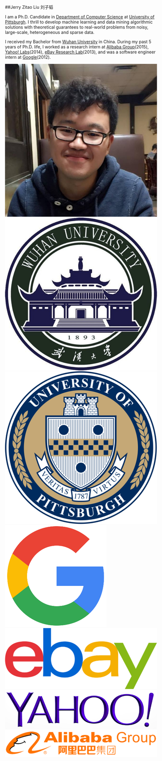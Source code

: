 ##Jerry Zitao Liu 刘子韬

I am a Ph.D. Candidate in [Department of Computer Science](http://www.cs.pitt.edu/) at [University of Pittsburgh](http://www.pitt.edu/). I thrill to develop machine learning and data mining algorithmic solutions with theoretical guarantees to real-world problems from noisy, large-scale, heterogeneous and sparse data. 

I received my Bachelor from [Wuhan University](http://en.whu.edu.cn/) in China. During my past 5 years of Ph.D. life, I worked as a research intern at [Alibaba Group](http://data.alibaba.com/)(2015), [Yahoo! Labs](http://labs.yahoo.com/)(2014), [eBay Research Lab](http://labs.ebay.com/)(2013), and was a software engineer intern at [Google](http://www.google.com/)(2012).

<div class="py2 index-footer">
  <img src="/images/index/me.jpeg" alt="Jerry Zitao Liu" class="index-avatar-me" />
  <img src="/images/index/whu_logo.png" alt="Wuhan University" class="index-avatar" />
  <img src="/images/index/pitt_logo.png" alt="University of Pittsburgh" class="index-avatar" />
  <img src="/images/index/google_logo.png" alt="Google" class="index-avatar" />
</div>

<div class="py2 index-footer">
  <img src="/images/index/ebay_logo.png" alt="eBay Research Lab" class="index-avatar-long-ebay" />
  <img src="/images/index/yahoo_logo.png" alt="Yahoo! Labs" class="index-avatar-long" />
  <img src="/images/index/alibaba_logo.png" alt="Alibaba" class="index-avatar-long" />
</div>
